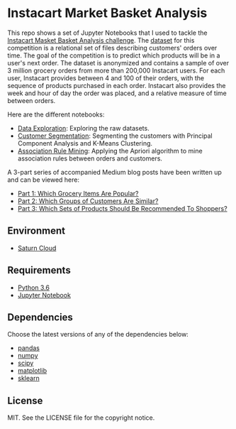 # Instacart Market Basket Analysis

This repo shows a set of Jupyter Notebooks that I used to tackle the [Instacart Masket Basket Analysis challenge](https://www.kaggle.com/c/instacart-market-basket-analysis). The [dataset](https://github.com/khanhnamle1994/instacart-orders/tree/master/data) for this competition is a relational set of files describing customers' orders over time. The goal of the competition is to predict which products will be in a user's next order. The dataset is anonymized and contains a sample of over 3 million grocery orders from more than 200,000 Instacart users. For each user, Instacart provides between 4 and 100 of their orders, with the sequence of products purchased in each order. Instacart also provides the week and hour of day the order was placed, and a relative measure of time between orders.

Here are the different notebooks:
* [Data Exploration](https://github.com/khanhnamle1994/instacart-orders/blob/master/notebooks/Instacart-Simple-Data-Exploration.ipynb): Exploring the raw datasets.
* [Customer Segmentation](https://github.com/khanhnamle1994/instacart-orders/blob/master/notebooks/Customer-Segments-with-PCA.ipynb): Segmenting the customers with Principal Component Analysis and K-Means Clustering.
* [Association Rule Mining](https://github.com/khanhnamle1994/instacart-orders/blob/master/notebooks/Association-Rule-Mining.ipynb): Applying the Apriori algorithm to mine association rules between orders and customers.

A 3-part series of accompanied Medium blog posts have been written up and can be viewed here:
* [Part 1: Which Grocery Items Are Popular?](https://towardsdatascience.com/instacart-market-basket-analysis-part-1-which-grocery-items-are-popular-61cadbb401c8)
* [Part 2: Which Groups of Customers Are Similar?](https://towardsdatascience.com/instacart-market-basket-analysis-part-2-which-groups-of-customers-are-similar-618e88b0866d)
* [Part 3: Which Sets of Products Should Be Recommended To Shoppers?](https://towardsdatascience.com/instacart-market-basket-analysis-part-3-which-sets-of-products-should-be-recommended-to-shoppers-9651751d3cd3)

## Environment

* [Saturn Cloud](https://www.saturncloud.io/)

## Requirements

* [Python 3.6](https://www.python.org/downloads/release/python-360/)
* [Jupyter Notebook](http://jupyter.org/)

## Dependencies

Choose the latest versions of any of the dependencies below:
* [pandas](https://pandas.pydata.org/)
* [numpy](http://www.numpy.org/)
* [scipy](https://www.scipy.org/)
* [matplotlib](https://matplotlib.org/)
* [sklearn](http://scikit-learn.org/stable/)

## License

MIT. See the LICENSE file for the copyright notice.
